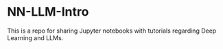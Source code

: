 # NN-LLM-Intro
This is a repo for sharing Jupyter notebooks with tutorials regarding Deep Learning and LLMs.
